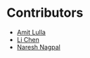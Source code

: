 # Contributors

- [Amit Lulla](https://github.com/amit-lulla)
- [Li Chen](https://github.com/lchenaws)
- [Naresh Nagpal](https://github.com/nareshnagpal06)
